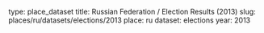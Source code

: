 type: place_dataset
title: Russian Federation / Election Results (2013)
slug: places/ru/datasets/elections/2013
place: ru
dataset: elections
year: 2013
